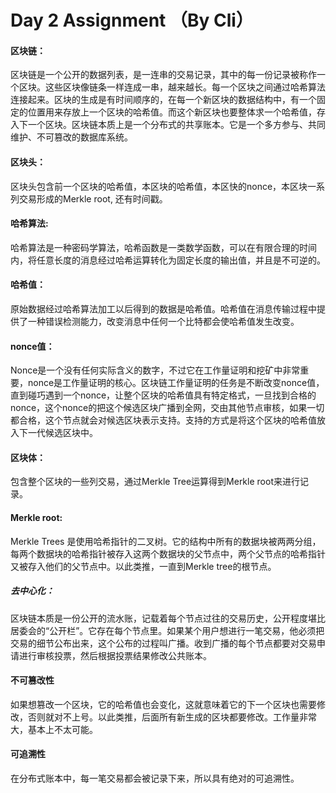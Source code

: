 # Day 2 Assignment （By Cli）

#### 区块链：
区块链是一个公开的数据列表，是一连串的交易记录，其中的每一份记录被称作一个区块。这些区块像链条一样连成一串，越来越长。每一个区块之间通过哈希算法连接起来。区块的生成是有时间顺序的，在每一个新区块的数据结构中，有一个固定的位置用来存放上一个区块的哈希值。而这个新区块也要整体求一个哈希值，存入下一个区块。区块链本质上是一个分布式的共享账本。它是一个多方参与、共同维护、不可篡改的数据库系统。

#### 区块头：
区块头包含前一个区块的哈希值，本区块的哈希值，本区快的nonce，本区块一系列交易形成的Merkle root, 还有时间戳。

#### 哈希算法:
哈希算法是一种密码学算法，哈希函数是一类数学函数，可以在有限合理的时间内，将任意长度的消息经过哈希运算转化为固定长度的输出值，并且是不可逆的。

#### 哈希值：
原始数据经过哈希算法加工以后得到的数据是哈希值。哈希值在消息传输过程中提供了一种错误检测能力，改变消息中任何一个比特都会使哈希值发生改变。

#### nonce值：
Nonce是一个没有任何实际含义的数字，不过它在工作量证明和挖矿中非常重要，nonce是工作量证明的核心。区块链工作量证明的任务是不断改变nonce值，直到碰巧遇到一个nonce，让整个区块的哈希值具有特定格式，一旦找到合格的nonce，这个nonce的把这个候选区块广播到全网，交由其他节点审核，如果一切都合格，这个节点就会对候选区块表示支持。支持的方式是将这个区块的哈希值放入下一代候选区块中。

#### 区块体：
包含整个区块的一些列交易，通过Merkle Tree运算得到Merkle root来进行记录。

#### Merkle root:
Merkle Trees 是使用哈希指针的二叉树。它的结构中所有的数据块被两两分组，每两个数据块的哈希指针被存入这两个数据块的父节点中，两个父节点的哈希指针又被存入他们的父节点中。以此类推，一直到Merkle tree的根节点。

##### 去中心化：
区块链本质是一份公开的流水账，记载着每个节点过往的交易历史，公开程度堪比居委会的“公开栏”。它存在每个节点里。如果某个用户想进行一笔交易，他必须把交易的细节公布出来，这个公布的过程叫广播。收到广播的每个节点都要对交易申请进行审核投票，然后根据投票结果修改公共账本。

#### 不可篡改性
如果想篡改一个区块，它的哈希值也会变化，这就意味着它的下一个区块也需要修改，否则就对不上号。以此类推，后面所有新生成的区块都要修改。工作量非常大，基本上不太可能。

#### 可追溯性
在分布式账本中，每一笔交易都会被记录下来，所以具有绝对的可追溯性。

